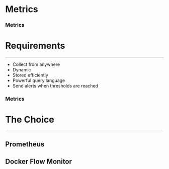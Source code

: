 # Metrics


### Metrics

# Requirements

---

* Collect from anywhere
* Dynamic
* Stored efficiently
* Powerful query language
* Send alerts when thresholds are reached


### Metrics

# The Choice

---

## Prometheus
## Docker Flow Monitor
